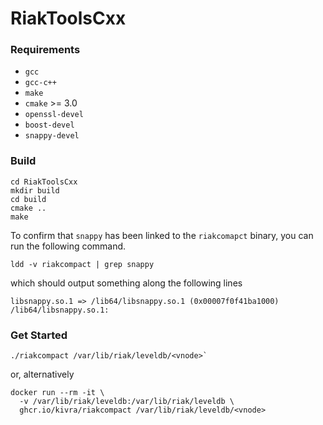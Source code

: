 # RiakToolsCxx

### Requirements

- `gcc`
- `gcc-c++`
- `make`
- `cmake` >= 3.0
- `openssl-devel`
- `boost-devel`
- `snappy-devel`


### Build

```
cd RiakToolsCxx
mkdir build
cd build
cmake ..
make
```

To confirm that `snappy` has been linked to the `riakcomapct` binary, you can
run the following command.

```
ldd -v riakcompact | grep snappy
```

which should output something along the following lines

```
libsnappy.so.1 => /lib64/libsnappy.so.1 (0x00007f0f41ba1000)
/lib64/libsnappy.so.1:
```

### Get Started

```
./riakcompact /var/lib/riak/leveldb/<vnode>`
```

or, alternatively

```
docker run --rm -it \
  -v /var/lib/riak/leveldb:/var/lib/riak/leveldb \
  ghcr.io/kivra/riakcompact /var/lib/riak/leveldb/<vnode>
```